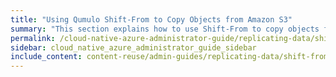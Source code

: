 ```yaml
---
title: "Using Qumulo Shift-From to Copy Objects from Amazon S3"
summary: "This section explains how to use Shift-From to copy objects from a folder in an Amazon Simple Storage Service (Amazon S3) bucket (cloud object store) to a directory in a Qumulo cluster and how to manage Shift relationships."
permalink: /cloud-native-azure-administrator-guide/replicating-data/shift-from-s3.html
sidebar: cloud_native_azure_administrator_guide_sidebar
include_content: content-reuse/admin-guides/replicating-data/shift-from-s3.md
---
```


